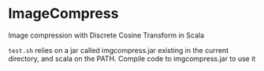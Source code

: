 ImageCompress
=============

Image compression with Discrete Cosine Transform in Scala

`test.sh` relies on a jar called imgcompress.jar existing in the current
directory, and scala on the PATH. Compile code to imgcompress.jar to use
it
